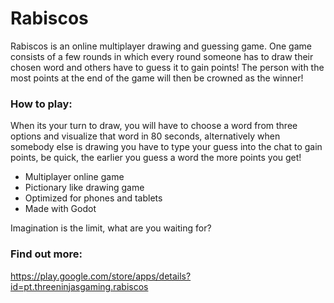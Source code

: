 # Rabiscos

Rabiscos is an online multiplayer drawing and guessing game.
One game consists of a few rounds in which every round someone has to draw their chosen word and others have to guess it to gain points!
The person with the most points at the end of the game will then be crowned as the winner!

### How to play:

When its your turn to draw, you will have to choose a word from three options and visualize that word in 80 seconds, alternatively when somebody else is drawing you have to type your guess into the chat to gain points, be quick, the earlier you guess a word the more points you get!


- Multiplayer online game
- Pictionary like drawing game
- Optimized for phones and tablets
- Made with Godot

Imagination is the limit, what are you waiting for?

### Find out more:
https://play.google.com/store/apps/details?id=pt.threeninjasgaming.rabiscos
